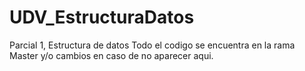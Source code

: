 # UDV_EstructuraDatos
Parcial 1, Estructura de datos
Todo el codigo se encuentra en la rama Master y/o cambios en caso de no aparecer aqui.
